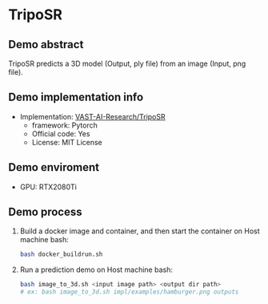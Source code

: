 # TripoSR
## Demo abstract
TripoSR predicts a 3D model (Output, ply file) from an image (Input, png file).

## Demo implementation info
- Implementation: [VAST-AI-Research/TripoSR](https://github.com/VAST-AI-Research/TripoSR)
  - framework: Pytorch
  - Official code: Yes
  - License: MIT License

## Demo enviroment
- GPU: RTX2080Ti

## Demo process
1. Build a docker image and container, and then start the container on Host machine bash:
    ```bash
    bash docker_buildrun.sh
    ```
2. Run a prediction demo on Host machine bash:
    ```bash
    bash image_to_3d.sh <input image path> <output dir path>
    # ex: bash image_to_3d.sh impl/examples/hamburger.png outputs
    ```